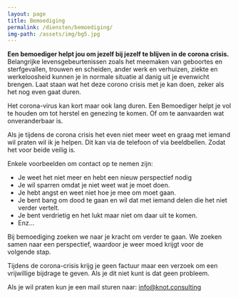 ```yaml
---
layout: page
title: Bemoediging
permalink: /diensten/bemoediging/
img-path: /assets/img/bg5.jpg
---
```


**Een bemoediger helpt jou om jezelf bij jezelf te blijven in de corona crisis.**
Belangrijke levensgebeurtenissen zoals het meemaken van geboortes en sterfgevallen, trouwen en scheiden, ander werk en verhuizen, ziekte en werkeloosheid kunnen je in normale situatie al danig uit je evenwicht brengen. Laat staan wat het deze corono crisis met je kan doen, zeker als het nog even gaat duren.

Het corona-virus kan kort maar ook lang duren. Een Bemoediger helpt je vol te houden om tot herstel en genezing te komen. Of om te aanvaarden wat onveranderbaar is.

Als je tijdens de corona crisis het even niet meer weet en graag met iemand wil praten wil ik je helpen. Dit kan via de telefoon of via beeldbellen. Zodat het voor beide veilig is. 

Enkele voorbeelden om contact op te nemen zijn:
- Je weet het niet meer en hebt een nieuw perspectief nodig
- Je wil sparren omdat je niet weet wat je moet doen.
- Je hebt angst en weet niet hoe je mee om moet gaan.
- Je bent bang om dood te gaan en wil dat met iemand delen die het niet verder vertelt.
- Je bent verdrietig en het lukt maar niet om daar uit te komen.
- Enz...

Bij bemoediging zoeken we naar je kracht om verder te gaan. We zoeken samen naar een perspectief, waardoor je weer moed krijgt voor de volgende stap. 

Tijdens de corona-crisis krijg je geen factuur maar een verzoek om een vrijwillige bijdrage te geven. Als je dit niet kunt is dat geen probleem.

Als je wil praten kun je een mail sturen naar: info@knot.consulting
